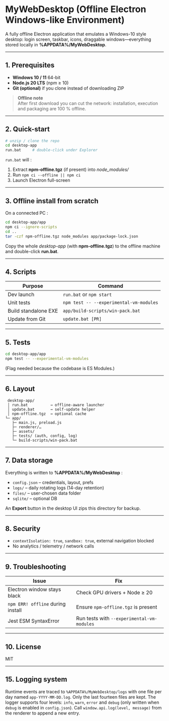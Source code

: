 # MyWebDesktop (Offline Electron Windows-like Environment)

A fully offline Electron application that emulates a Windows-10 style desktop: login screen, taskbar, icons, draggable windows—everything stored locally in **%APPDATA%/MyWebDesktop**.

---
## 1. Prerequisites
- **Windows 10 / 11** 64-bit  
- **Node.js 20 LTS** (npm ≥ 10)  
- **Git (optional)** if you clone instead of downloading ZIP  

> **Offline note**  
> After first download you can cut the network: installation, execution and packaging are 100 % offline.

---
## 2. Quick-start
```bash
# unzip / clone the repo
cd desktop-app
run.bat     # double-click under Explorer
```

`run.bat` will :

1. Extract **npm-offline.tgz** (if present) into *node_modules/*
2. Run `npm ci --offline || npm ci`
3. Launch Electron full-screen

---

## 3. Offline install from scratch

On a connected PC :

```bash
cd desktop-app/app
npm ci --ignore-scripts
cd ..
tar -czf npm-offline.tgz node_modules app/package-lock.json
```

Copy the whole *desktop-app* (with **npm-offline.tgz**) to the offline machine and double-click **run.bat**.

---

## 4. Scripts

| Purpose              | Command                                 |
| -------------------- | --------------------------------------- |
| Dev launch           | `run.bat` or `npm start`                |
| Unit tests           | `npm test -- --experimental-vm-modules` |
| Build standalone EXE | `app/build-scripts/win-pack.bat`        |
| Update from Git      | `update.bat [PR]`                       |

---

## 5. Tests

```bash
cd desktop-app/app
npm test -- --experimental-vm-modules
```

(Flag needed because the codebase is ES Modules.)

---

## 6. Layout

```
 desktop-app/
 │ run.bat          → offline-aware launcher
 │ update.bat       → self-update helper
 │ npm-offline.tgz  → optional cache
└─ app/
   ├─ main.js, preload.js
   ├─ renderer/…
   ├─ assets/
   ├─ tests/ (auth, config, log)
   └─ build-scripts/win-pack.bat
```

---

## 7. Data storage

Everything is written to **%APPDATA%/MyWebDesktop** :

* `config.json` – credentials, layout, prefs
* `logs/` – daily rotating logs (14-day retention)
* `files/` – user-chosen data folder
* `sqlite/` – optional DB

An **Export** button in the desktop UI zips this directory for backup.

---

## 8. Security

* `contextIsolation: true`, `sandbox: true`, external navigation blocked
* No analytics / telemetry / network calls

---

## 9. Troubleshooting

| Issue                             | Fix                                        |
| --------------------------------- | ------------------------------------------ |
| Electron window stays black       | Check GPU drivers + Node ≥ 20              |
| `npm ERR! offline` during install | Ensure `npm-offline.tgz` is present        |
| Jest ESM SyntaxError              | Run tests with `--experimental-vm-modules` |

---

## 10. License

MIT

---

## 15. Logging system

Runtime events are traced to `%APPDATA%/MyWebDesktop/logs` with one file per day
named `app-YYYY-MM-DD.log`. Only the last fourteen files are kept. The logger
supports four levels: `info`, `warn`, `error` and `debug` (only written when
`debug` is enabled in `config.json`). Call `window.api.log(level, message)` from
the renderer to append a new entry.
